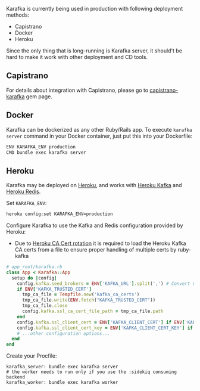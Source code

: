 Karafka is currently being used in production with following deployment methods:

  - Capistrano
  - Docker
  - Heroku

Since the only thing that is long-running is Karafka server, it should't be hard to make it work with other deployment and CD tools.

## Capistrano

For details about integration with Capistrano, please go to [capistrano-karafka](https://github.com/karafka/capistrano-karafka) gem page.

## Docker

Karafka can be dockerized as any other Ruby/Rails app. To execute ```karafka server``` command in your Docker container, just put this into your Dockerfile:

```bash
ENV KARAFKA_ENV production
CMD bundle exec karafka server
```

## Heroku

Karafka may be deployed on [Heroku](https://www.heroku.com/), and works with
[Heroku Kafka](https://www.heroku.com/kafka) and [Heroku Redis](https://www.heroku.com/redis).

Set `KARAFKA_ENV`:
```bash
heroku config:set KARAFKA_ENV=production
```

Configure Karafka to use the Kafka and Redis configuration provided by Heroku:
* Due to [Heroku CA Cert rotation](https://devcenter.heroku.com/articles/ca-cert-rotation-kafka) it is required to load the Heroku Kafka CA certs from a file to ensure proper handling of multiple certs by ruby-kafka
```ruby
# app_root/karafka.rb
class App < Karafka::App
  setup do |config|
    config.kafka.seed_brokers = ENV['KAFKA_URL'].split(',') # Convert CSV list of broker urls to an array
    if ENV['KAFKA_TRUSTED_CERT']
      tmp_ca_file = Tempfile.new('kafka_ca_certs')
      tmp_ca_file.write(ENV.fetch("KAFKA_TRUSTED_CERT"))
      tmp_ca_file.close
      config.kafka.ssl_ca_cert_file_path = tmp_ca_file.path
    end
    config.kafka.ssl_client_cert = ENV['KAFKA_CLIENT_CERT'] if ENV['KAFKA_CLIENT_CERT']
    config.kafka.ssl_client_cert_key = ENV['KAFKA_CLIENT_CERT_KEY'] if ENV['KAFKA_CLIENT_CERT_KEY']
    # ...other configuration options...
  end
end
```

Create your Procfile:
```text
karafka_server: bundle exec karafka server
# the worker needs to run only if you use the :sidekiq consuming backend
karafka_worker: bundle exec karafka worker
```
